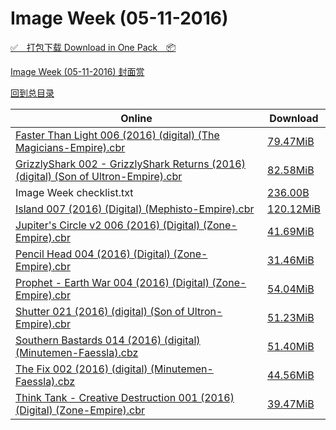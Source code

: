 # Image Week (05-11-2016)

[✅&emsp;打包下载 Download in One Pack&emsp;📦](https://pan.baidu.com/s/1pKEu0x9)

[Image Week (05-11-2016) 封面赏](/https://github.com/alicewish/markdown/blob/master/cover/Image-Week-05-11-2016-Covers.md)



[回到总目录](https://github.com/alicewish/markdown/blob/master/Catalogs.md)



Online | Download
--- | ---
[Faster Than Light 006 (2016) (digital) (The Magicians-Empire).cbr](https://github.com/alicewish/markdown/blob/master/comic/Faster-Than-Light-006-2016-digital-Magicians-Empire-cbr.md) | [79.47MiB](https://pan.baidu.com/s/1pKEu0x9#list/path=%2FImage%20Week%202016%20Q2%2FImage%20Week%20%2805-11-2016%29%2F%E3%82%BB%E3%82%A8%E3%82%AD%E3%82%A2%E3%82%B7%E3%82%A2%E3%82%BB%E3%82%AB%E3%82%BD%E3%82%AB%E3%82%B5%E3%82%B1%E3%82%B5%E3%82%AD%E3%82%BF%E3%82%B5%E3%82%A6%E3%82%B7%E3%82%AD%E3%82%A6%E3%82%B1%E3%82%A4%E3%82%A2%E3%82%AA%E3%82%AB%E3%82%B7%E3%82%B1%E3%82%AA%E3%82%A4%E3%82%A8%E3%82%AA%E3%82%A4&parentPath=%2FImage%20Week%202016%20Q2)
[GrizzlyShark 002 - GrizzlyShark Returns (2016) (digital) (Son of Ultron-Empire).cbr](https://github.com/alicewish/markdown/blob/master/comic/GrizzlyShark-002-GrizzlyShark-Returns-2016-digital-Son-of-Ultron-Empire-cbr.md) | [82.58MiB](https://pan.baidu.com/s/1pKEu0x9#list/path=%2FImage%20Week%202016%20Q2%2FImage%20Week%20%2805-11-2016%29%2F%E3%82%AA%E3%82%AD%E3%82%A2%E3%82%B7%E3%82%AB%E3%82%B9%E3%82%BD%E3%82%A4%E3%82%B3%E3%82%B5%E3%82%BF%E3%82%AA%E3%82%AD%E3%82%BF%E3%82%BB%E3%82%B1%E3%82%AF%E3%82%B5%E3%82%A4%E3%82%B5%E3%82%B9%E3%82%A2%E3%82%B1%E3%82%AB%E3%82%B5%E3%82%B9%E3%82%AB%E3%82%AF%E3%82%BD%E3%82%A4%E3%82%BF%E3%82%A4&parentPath=%2FImage%20Week%202016%20Q2)
Image Week checklist.txt | [236.00B](https://pan.baidu.com/s/1pKEu0x9#list/path=%2FImage%20Week%202016%20Q2%2FImage%20Week%20%2805-11-2016%29%2F%E3%82%A4%E3%82%B5%E3%82%BF%E3%82%A4%E3%82%BD%E3%82%BB%E3%82%B5%E3%82%AD%E3%82%A8%E3%82%B5%E3%82%B3%E3%82%BD%E3%82%A4%E3%82%A8%E3%82%B3%E3%82%B9%E3%82%AD%E3%82%AF%E3%82%AD%E3%82%BF%E3%82%B7%E3%82%B9%E3%82%AF%E3%82%B1%E3%82%AD%E3%82%B7%E3%82%B1%E3%82%BD%E3%82%B7%E3%82%BF%E3%82%AF%E3%82%AD&parentPath=%2FImage%20Week%202016%20Q2)
[Island 007 (2016) (Digital) (Mephisto-Empire).cbr](https://github.com/alicewish/markdown/blob/master/comic/Island-007-2016-Digital-Mephisto-Empire-cbr.md) | [120.12MiB](https://pan.baidu.com/s/1pKEu0x9#list/path=%2FImage%20Week%202016%20Q2%2FImage%20Week%20%2805-11-2016%29%2F%E3%82%BB%E3%82%B5%E3%82%A2%E3%82%BD%E3%82%B5%E3%82%AA%E3%82%AF%E3%82%B5%E3%82%BB%E3%82%A4%E3%82%B7%E3%82%B9%E3%82%A4%E3%82%B9%E3%82%AA%E3%82%BF%E3%82%AF%E3%82%BB%E3%82%B1%E3%82%B9%E3%82%A6%E3%82%BF%E3%82%A8%E3%82%A4%E3%82%B3%E3%82%AF%E3%82%A2%E3%82%BF%E3%82%B5%E3%82%BD%E3%82%BD%E3%82%AD&parentPath=%2FImage%20Week%202016%20Q2)
[Jupiter's Circle v2 006 (2016) (Digital) (Zone-Empire).cbr](https://github.com/alicewish/markdown/blob/master/comic/Jupiters-Circle-v2-006-2016-Digital-Zone-Empire-cbr.md) | [41.69MiB](https://pan.baidu.com/s/1pKEu0x9#list/path=%2FImage%20Week%202016%20Q2%2FImage%20Week%20%2805-11-2016%29%2F%E3%82%B3%E3%82%A6%E3%82%BB%E3%82%AD%E3%82%B5%E3%82%AD%E3%82%AD%E3%82%BD%E3%82%BD%E3%82%BF%E3%82%A4%E3%82%A4%E3%82%B9%E3%82%AB%E3%82%AB%E3%82%AD%E3%82%AA%E3%82%AA%E3%82%BF%E3%82%AF%E3%82%A6%E3%82%BB%E3%82%AD%E3%82%B9%E3%82%B1%E3%82%B1%E3%82%AD%E3%82%BD%E3%82%B9%E3%82%B7%E3%82%B3%E3%82%B7&parentPath=%2FImage%20Week%202016%20Q2)
[Pencil Head 004 (2016) (Digital) (Zone-Empire).cbr](https://github.com/alicewish/markdown/blob/master/comic/Pencil-Head-004-2016-Digital-Zone-Empire-cbr.md) | [31.46MiB](https://pan.baidu.com/s/1pKEu0x9#list/path=%2FImage%20Week%202016%20Q2%2FImage%20Week%20%2805-11-2016%29%2F%E3%82%B9%E3%82%BD%E3%82%BD%E3%82%B3%E3%82%A4%E3%82%A6%E3%82%B5%E3%82%B9%E3%82%AD%E3%82%B5%E3%82%B1%E3%82%B7%E3%82%B5%E3%82%A6%E3%82%A2%E3%82%A2%E3%82%B9%E3%82%AA%E3%82%A4%E3%82%B1%E3%82%BB%E3%82%B9%E3%82%AD%E3%82%A2%E3%82%AF%E3%82%A8%E3%82%AD%E3%82%A4%E3%82%A6%E3%82%AF%E3%82%BF%E3%82%A6&parentPath=%2FImage%20Week%202016%20Q2)
[Prophet - Earth War 004 (2016) (Digital) (Zone-Empire).cbr](https://github.com/alicewish/markdown/blob/master/comic/Prophet-Earth-War-004-2016-Digital-Zone-Empire-cbr.md) | [54.04MiB](https://pan.baidu.com/s/1pKEu0x9#list/path=%2FImage%20Week%202016%20Q2%2FImage%20Week%20%2805-11-2016%29%2F%E3%82%BD%E3%82%A2%E3%82%AA%E3%82%BF%E3%82%B1%E3%82%A6%E3%82%BD%E3%82%BD%E3%82%B9%E3%82%BD%E3%82%A4%E3%82%AA%E3%82%A6%E3%82%A2%E3%82%B5%E3%82%A2%E3%82%A6%E3%82%A4%E3%82%B1%E3%82%AB%E3%82%B9%E3%82%BF%E3%82%B9%E3%82%B7%E3%82%A6%E3%82%A4%E3%82%BF%E3%82%B9%E3%82%AD%E3%82%B7%E3%82%BF%E3%82%B5&parentPath=%2FImage%20Week%202016%20Q2)
[Shutter 021 (2016) (digital) (Son of Ultron-Empire).cbr](https://github.com/alicewish/markdown/blob/master/comic/Shutter-021-2016-digital-Son-of-Ultron-Empire-cbr.md) | [51.23MiB](https://pan.baidu.com/s/1pKEu0x9#list/path=%2FImage%20Week%202016%20Q2%2FImage%20Week%20%2805-11-2016%29%2F%E3%82%B9%E3%82%BD%E3%82%A4%E3%82%AB%E3%82%A6%E3%82%A8%E3%82%A2%E3%82%AB%E3%82%BD%E3%82%AD%E3%82%AD%E3%82%A8%E3%82%B1%E3%82%A2%E3%82%BD%E3%82%B5%E3%82%A4%E3%82%AD%E3%82%B1%E3%82%BB%E3%82%BF%E3%82%AA%E3%82%B3%E3%82%BD%E3%82%B3%E3%82%AB%E3%82%A4%E3%82%A2%E3%82%A6%E3%82%A8%E3%82%A6%E3%82%AB&parentPath=%2FImage%20Week%202016%20Q2)
[Southern Bastards 014 (2016) (digital) (Minutemen-Faessla).cbz](https://github.com/alicewish/markdown/blob/master/comic/Southern-Bastards-014-2016-digital-Minutemen-Faessla-cbz.md) | [51.40MiB](https://pan.baidu.com/s/1pKEu0x9#list/path=%2FImage%20Week%202016%20Q2%2FImage%20Week%20%2805-11-2016%29%2F%E3%82%AF%E3%82%A2%E3%82%AA%E3%82%BF%E3%82%AF%E3%82%A2%E3%82%A4%E3%82%AB%E3%82%A8%E3%82%B7%E3%82%A8%E3%82%B9%E3%82%AD%E3%82%AD%E3%82%A8%E3%82%B9%E3%82%A8%E3%82%A4%E3%82%A8%E3%82%BD%E3%82%BD%E3%82%B9%E3%82%A4%E3%82%AA%E3%82%B7%E3%82%B1%E3%82%B1%E3%82%A8%E3%82%AB%E3%82%A6%E3%82%AF%E3%82%BD&parentPath=%2FImage%20Week%202016%20Q2)
[The Fix 002 (2016) (digital) (Minutemen-Faessla).cbz](https://github.com/alicewish/markdown/blob/master/comic/Fix-002-2016-digital-Minutemen-Faessla-cbz.md) | [44.56MiB](https://pan.baidu.com/s/1pKEu0x9#list/path=%2FImage%20Week%202016%20Q2%2FImage%20Week%20%2805-11-2016%29%2F%E3%82%AF%E3%82%A4%E3%82%A6%E3%82%AF%E3%82%BF%E3%82%A2%E3%82%A8%E3%82%A4%E3%82%BB%E3%82%A4%E3%82%A6%E3%82%B3%E3%82%A4%E3%82%BB%E3%82%B1%E3%82%A2%E3%82%A2%E3%82%AF%E3%82%B3%E3%82%A2%E3%82%BF%E3%82%B9%E3%82%B5%E3%82%A6%E3%82%AD%E3%82%A4%E3%82%A4%E3%82%B7%E3%82%BB%E3%82%BF%E3%82%AD%E3%82%B9&parentPath=%2FImage%20Week%202016%20Q2)
[Think Tank - Creative Destruction 001 (2016) (Digital) (Zone-Empire).cbr](https://github.com/alicewish/markdown/blob/master/comic/Think-Tank-Creative-Destruction-001-2016-Digital-Zone-Empire-cbr.md) | [39.47MiB](https://pan.baidu.com/s/1pKEu0x9#list/path=%2FImage%20Week%202016%20Q2%2FImage%20Week%20%2805-11-2016%29%2F%E3%82%B9%E3%82%AD%E3%82%BD%E3%82%AB%E3%82%A2%E3%82%BF%E3%82%B9%E3%82%B5%E3%82%BD%E3%82%B5%E3%82%BD%E3%82%AB%E3%82%B9%E3%82%A6%E3%82%B5%E3%82%BD%E3%82%A4%E3%82%B5%E3%82%A4%E3%82%BB%E3%82%BF%E3%82%A6%E3%82%B1%E3%82%B9%E3%82%B3%E3%82%BD%E3%82%A8%E3%82%A6%E3%82%BB%E3%82%AA%E3%82%B1%E3%82%A4&parentPath=%2FImage%20Week%202016%20Q2)